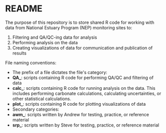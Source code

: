 # README

The purpose of this repository is to store shared R code for working with data from National Estuary Program (NEP) monitoring sites to: 
1. Filtering and QA/QC-ing data for analysis
2. Performing analysis on the data
3. Creating visualizations of data for communication and publication of results

File naming conventions:
- The prefix of a file dictates the file's category:
- **QA_**: scripts containing R code for performing QA/QC and filtering of data
- **calc_**: scripts containing R code for running analysis on the data. This includes performing carbonate calculations, calculating uncertainties, or other statistical calculations.
- **plot_**: scripts containing R code for plotting visualizations of data
- Secondary categories:
- **awm_**: scripts written by Andrew for testing, practice, or reference material
- **srp_**: scripts written by Steve for testing, practice, or reference material
